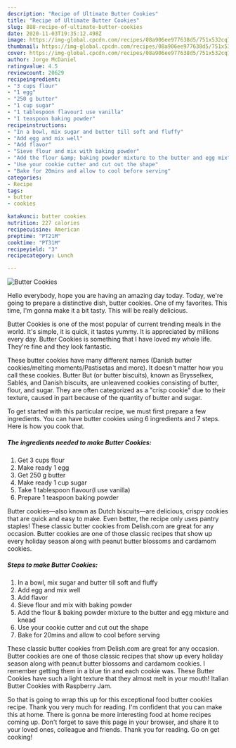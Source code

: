 ```yaml
---
description: "Recipe of Ultimate Butter Cookies"
title: "Recipe of Ultimate Butter Cookies"
slug: 888-recipe-of-ultimate-butter-cookies
date: 2020-11-03T19:35:12.498Z
image: https://img-global.cpcdn.com/recipes/08a906ee977638d5/751x532cq70/butter-cookies-recipe-main-photo.jpg
thumbnail: https://img-global.cpcdn.com/recipes/08a906ee977638d5/751x532cq70/butter-cookies-recipe-main-photo.jpg
cover: https://img-global.cpcdn.com/recipes/08a906ee977638d5/751x532cq70/butter-cookies-recipe-main-photo.jpg
author: Jorge McDaniel
ratingvalue: 4.5
reviewcount: 20629
recipeingredient:
- "3 cups flour"
- "1 egg"
- "250 g butter"
- "1 cup sugar"
- "1 tablespoon flavourI use vanilla"
- "1 teaspoon baking powder"
recipeinstructions:
- "In a bowl, mix sugar and butter till soft and fluffy"
- "Add egg and mix well"
- "Add flavor"
- "Sieve flour and mix with baking powder"
- "Add the flour &amp; baking powder mixture to the butter and egg mixture and knead"
- "Use your cookie cutter and cut out the shape"
- "Bake for 20mins and allow to cool before serving"
categories:
- Recipe
tags:
- butter
- cookies

katakunci: butter cookies 
nutrition: 227 calories
recipecuisine: American
preptime: "PT21M"
cooktime: "PT31M"
recipeyield: "3"
recipecategory: Lunch

---
```



![Butter Cookies](https://img-global.cpcdn.com/recipes/08a906ee977638d5/751x532cq70/butter-cookies-recipe-main-photo.jpg)

Hello everybody, hope you are having an amazing day today. Today, we're going to prepare a distinctive dish, butter cookies. One of my favorites. This time, I'm gonna make it a bit tasty. This will be really delicious.

Butter Cookies is one of the most popular of current trending meals in the world. It's simple, it is quick, it tastes yummy. It is appreciated by millions every day. Butter Cookies is something that I have loved my whole life. They're fine and they look fantastic.

These butter cookies have many different names (Danish butter cookies/melting moments/Pastisetas and more). It doesn&#39;t matter how you call these cookies. Butter But (or butter biscuits), known as Brysselkex, Sablés, and Danish biscuits, are unleavened cookies consisting of butter, flour, and sugar. They are often categorized as a &#34;crisp cookie&#34; due to their texture, caused in part because of the quantity of butter and sugar.


To get started with this particular recipe, we must first prepare a few ingredients. You can have butter cookies using 6 ingredients and 7 steps. Here is how you cook that.

<!--inarticleads1-->

##### The ingredients needed to make Butter Cookies:

1. Get 3 cups flour
1. Make ready 1 egg
1. Get 250 g butter
1. Make ready 1 cup sugar
1. Take 1 tablespoon flavour(I use vanilla)
1. Prepare 1 teaspoon baking powder


Butter cookies—also known as Dutch biscuits—are delicious, crispy cookies that are quick and easy to make. Even better, the recipe only uses pantry staples! These classic butter cookies from Delish.com are great for any occasion. Butter cookies are one of those classic recipes that show up every holiday season along with peanut butter blossoms and cardamom cookies. 

<!--inarticleads2-->

##### Steps to make Butter Cookies:

1. In a bowl, mix sugar and butter till soft and fluffy
1. Add egg and mix well
1. Add flavor
1. Sieve flour and mix with baking powder
1. Add the flour &amp; baking powder mixture to the butter and egg mixture and knead
1. Use your cookie cutter and cut out the shape
1. Bake for 20mins and allow to cool before serving


These classic butter cookies from Delish.com are great for any occasion. Butter cookies are one of those classic recipes that show up every holiday season along with peanut butter blossoms and cardamom cookies. I remember getting them in a blue tin and each cookie was. These Butter Cookies have such a light texture that they almost melt in your mouth! Italian Butter Cookies with Raspberry Jam. 

So that is going to wrap this up for this exceptional food butter cookies recipe. Thank you very much for reading. I'm confident that you can make this at home. There is gonna be more interesting food at home recipes coming up. Don't forget to save this page in your browser, and share it to your loved ones, colleague and friends. Thank you for reading. Go on get cooking!
